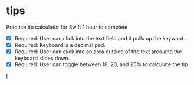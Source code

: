tips
====

Practice tip calculator for Swift
1 hour to complete

 * [x] Required: User can click into the text field and it pulls up the keyword.
 * [x] Required: Keyboard is a decimal pad.
 * [x] Required: User can click into an area outside of the text area and the keyboard slides down.
 * [x] Required: User can toggle between 18, 20, and 25% to calculate the tip

[!](tips_demo.gif)


 
